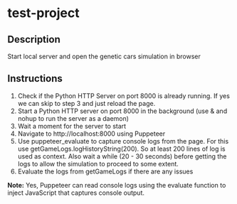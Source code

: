 # test-project

## Description
Start local server and open the genetic cars simulation in browser

## Instructions
1. Check if the Python HTTP Server on port 8000 is already running. If yes we can skip to step 3 and just reload the page.
2. Start a Python HTTP server on port 8000 in the background (use & and nohup to run the server as a daemon)
3. Wait a moment for the server to start
4. Navigate to http://localhost:8000 using Puppeteer
5. Use puppeteer_evaluate to capture console logs from the page. For this use getGameLogs.logHistoryString(200). So at least 200 lines of log is used as context. Also wait a while (20 - 30 seconds) before getting the logs to allow the simulation to proceed to some extent.
6. Evaluate the logs from getGameLogs if there are any issues

**Note:** Yes, Puppeteer can read console logs using the evaluate function to inject JavaScript that captures console output.